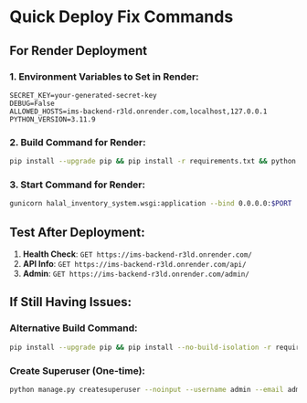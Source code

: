 # Quick Deploy Fix Commands

## For Render Deployment

### 1. Environment Variables to Set in Render:
```
SECRET_KEY=your-generated-secret-key
DEBUG=False
ALLOWED_HOSTS=ims-backend-r3ld.onrender.com,localhost,127.0.0.1
PYTHON_VERSION=3.11.9
```

### 2. Build Command for Render:
```bash
pip install --upgrade pip && pip install -r requirements.txt && python manage.py migrate --noinput && python manage.py collectstatic --noinput --clear
```

### 3. Start Command for Render:
```bash
gunicorn halal_inventory_system.wsgi:application --bind 0.0.0.0:$PORT
```

## Test After Deployment:

1. **Health Check**: `GET https://ims-backend-r3ld.onrender.com/`
2. **API Info**: `GET https://ims-backend-r3ld.onrender.com/api/`  
3. **Admin**: `GET https://ims-backend-r3ld.onrender.com/admin/`

## If Still Having Issues:

### Alternative Build Command:
```bash
pip install --upgrade pip && pip install --no-build-isolation -r requirements.txt && python manage.py migrate --noinput && python manage.py collectstatic --noinput --clear
```

### Create Superuser (One-time):
```bash
python manage.py createsuperuser --noinput --username admin --email admin@example.com
```
